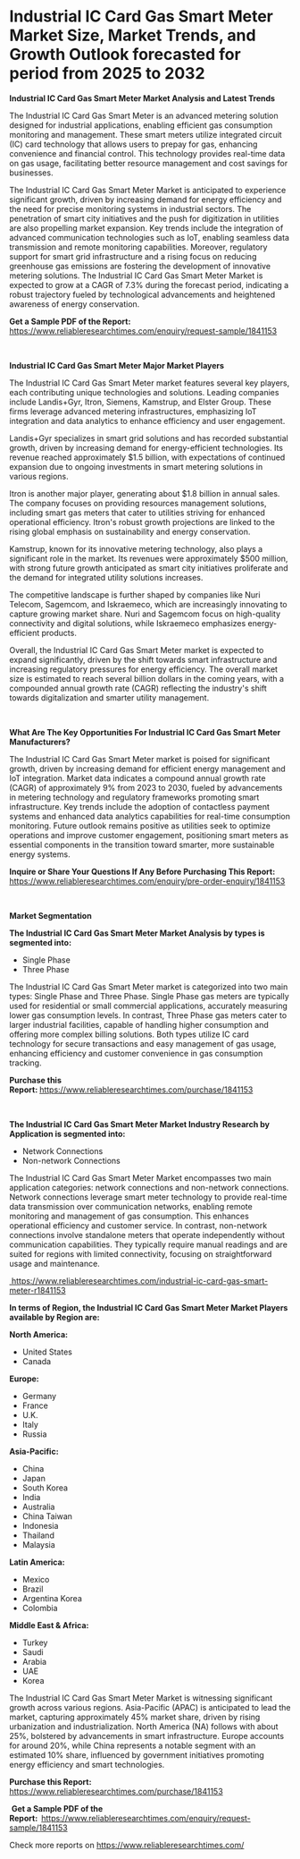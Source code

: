 <p><h1>Industrial IC Card Gas Smart Meter Market Size, Market Trends, and Growth Outlook forecasted for period from 2025 to 2032</h1></p><p><strong>Industrial IC Card Gas Smart Meter Market Analysis and Latest Trends</strong></p>
<p><p>The Industrial IC Card Gas Smart Meter is an advanced metering solution designed for industrial applications, enabling efficient gas consumption monitoring and management. These smart meters utilize integrated circuit (IC) card technology that allows users to prepay for gas, enhancing convenience and financial control. This technology provides real-time data on gas usage, facilitating better resource management and cost savings for businesses.</p><p>The Industrial IC Card Gas Smart Meter Market is anticipated to experience significant growth, driven by increasing demand for energy efficiency and the need for precise monitoring systems in industrial sectors. The penetration of smart city initiatives and the push for digitization in utilities are also propelling market expansion. Key trends include the integration of advanced communication technologies such as IoT, enabling seamless data transmission and remote monitoring capabilities. Moreover, regulatory support for smart grid infrastructure and a rising focus on reducing greenhouse gas emissions are fostering the development of innovative metering solutions. The Industrial IC Card Gas Smart Meter Market is expected to grow at a CAGR of 7.3% during the forecast period, indicating a robust trajectory fueled by technological advancements and heightened awareness of energy conservation.</p></p>
<p><strong>Get a Sample PDF of the Report:&nbsp;</strong> <a href="https://www.reliableresearchtimes.com/enquiry/request-sample/1841153?utm_campaign=2653&utm_medium=2&utm_source=Github&utm_content=ia&utm_term=28022025&utm_id=industrial-ic-card-gas-smart-meter">https://www.reliableresearchtimes.com/enquiry/request-sample/1841153</a></p>
<p>&nbsp;</p>
<p><strong>Industrial IC Card Gas Smart Meter Major Market Players</strong></p>
<p><p>The Industrial IC Card Gas Smart Meter market features several key players, each contributing unique technologies and solutions. Leading companies include Landis+Gyr, Itron, Siemens, Kamstrup, and Elster Group. These firms leverage advanced metering infrastructures, emphasizing IoT integration and data analytics to enhance efficiency and user engagement.</p><p>Landis+Gyr specializes in smart grid solutions and has recorded substantial growth, driven by increasing demand for energy-efficient technologies. Its revenue reached approximately $1.5 billion, with expectations of continued expansion due to ongoing investments in smart metering solutions in various regions.</p><p>Itron is another major player, generating about $1.8 billion in annual sales. The company focuses on providing resources management solutions, including smart gas meters that cater to utilities striving for enhanced operational efficiency. Itron's robust growth projections are linked to the rising global emphasis on sustainability and energy conservation.</p><p>Kamstrup, known for its innovative metering technology, also plays a significant role in the market. Its revenues were approximately $500 million, with strong future growth anticipated as smart city initiatives proliferate and the demand for integrated utility solutions increases.</p><p>The competitive landscape is further shaped by companies like Nuri Telecom, Sagemcom, and Iskraemeco, which are increasingly innovating to capture growing market share. Nuri and Sagemcom focus on high-quality connectivity and digital solutions, while Iskraemeco emphasizes energy-efficient products.</p><p>Overall, the Industrial IC Card Gas Smart Meter market is expected to expand significantly, driven by the shift towards smart infrastructure and increasing regulatory pressures for energy efficiency. The overall market size is estimated to reach several billion dollars in the coming years, with a compounded annual growth rate (CAGR) reflecting the industry's shift towards digitalization and smarter utility management.</p></p>
<p>&nbsp;</p>
<p><strong>What Are The Key Opportunities For Industrial IC Card Gas Smart Meter Manufacturers?</strong></p>
<p><p>The Industrial IC Card Gas Smart Meter market is poised for significant growth, driven by increasing demand for efficient energy management and IoT integration. Market data indicates a compound annual growth rate (CAGR) of approximately 9% from 2023 to 2030, fueled by advancements in metering technology and regulatory frameworks promoting smart infrastructure. Key trends include the adoption of contactless payment systems and enhanced data analytics capabilities for real-time consumption monitoring. Future outlook remains positive as utilities seek to optimize operations and improve customer engagement, positioning smart meters as essential components in the transition toward smarter, more sustainable energy systems.</p></p>
<p><strong>Inquire or Share Your Questions If Any Before Purchasing This Report:</strong> <a href="https://www.reliableresearchtimes.com/enquiry/pre-order-enquiry/1841153?utm_campaign=2653&utm_medium=2&utm_source=Github&utm_content=ia&utm_term=28022025&utm_id=industrial-ic-card-gas-smart-meter">https://www.reliableresearchtimes.com/enquiry/pre-order-enquiry/1841153</a></p>
<p>&nbsp;</p>
<p><strong>Market Segmentation</strong></p>
<p><strong>The Industrial IC Card Gas Smart Meter Market Analysis by types is segmented into:</strong></p>
<p><ul><li>Single Phase</li><li>Three Phase</li></ul></p>
<p><p>The Industrial IC Card Gas Smart Meter market is categorized into two main types: Single Phase and Three Phase. Single Phase gas meters are typically used for residential or small commercial applications, accurately measuring lower gas consumption levels. In contrast, Three Phase gas meters cater to larger industrial facilities, capable of handling higher consumption and offering more complex billing solutions. Both types utilize IC card technology for secure transactions and easy management of gas usage, enhancing efficiency and customer convenience in gas consumption tracking.</p></p>
<p><strong>Purchase this Report:&nbsp;</strong><a href="https://www.reliableresearchtimes.com/purchase/1841153?utm_campaign=2653&utm_medium=2&utm_source=Github&utm_content=ia&utm_term=28022025&utm_id=industrial-ic-card-gas-smart-meter">https://www.reliableresearchtimes.com/purchase/1841153</a></p>
<p>&nbsp;</p>
<p><strong>The Industrial IC Card Gas Smart Meter Market Industry Research by Application is segmented into:</strong></p>
<p><ul><li>Network Connections</li><li>Non-network Connections</li></ul></p>
<p><p>The Industrial IC Card Gas Smart Meter Market encompasses two main application categories: network connections and non-network connections. Network connections leverage smart meter technology to provide real-time data transmission over communication networks, enabling remote monitoring and management of gas consumption. This enhances operational efficiency and customer service. In contrast, non-network connections involve standalone meters that operate independently without communication capabilities. They typically require manual readings and are suited for regions with limited connectivity, focusing on straightforward usage and maintenance.</p></p>
<p><a href="https://www.reliableresearchtimes.com/industrial-ic-card-gas-smart-meter-r1841153?utm_campaign=2653&utm_medium=2&utm_source=Github&utm_content=ia&utm_term=28022025&utm_id=industrial-ic-card-gas-smart-meter">&nbsp;https://www.reliableresearchtimes.com/industrial-ic-card-gas-smart-meter-r1841153</a></p>
<p><strong>In terms of Region, the Industrial IC Card Gas Smart Meter Market Players available by Region are:</strong></p>
<p>
    <p> <strong> North America: </strong>
        <ul>
            <li>United States</li>
            <li>Canada</li>
        </ul>
        </p> 
    <p> <strong> Europe: </strong>
        <ul>
            <li>Germany</li>
            <li>France</li>
            <li>U.K.</li>
            <li>Italy</li>
            <li>Russia</li>
        </ul>
        </p> 
    <p> <strong> Asia-Pacific: </strong>
        <ul>
            <li>China</li>
            <li>Japan</li>
            <li>South Korea</li>
            <li>India</li>
            <li>Australia</li>
            <li>China Taiwan</li>
            <li>Indonesia</li>
            <li>Thailand</li>
            <li>Malaysia</li>
        </ul>
        </p> 
    <p> <strong> Latin America: </strong>
        <ul>
            <li>Mexico</li>
            <li>Brazil</li>
            <li>Argentina Korea</li>
            <li>Colombia</li>
        </ul>
        </p> 
    <p> <strong> Middle East & Africa: </strong>
        <ul>
            <li>Turkey</li>
            <li>Saudi</li>
            <li>Arabia</li>
            <li>UAE</li>
            <li>Korea</li>
        </ul>
    </p>
    </p>
<p><p>The Industrial IC Card Gas Smart Meter Market is witnessing significant growth across various regions. Asia-Pacific (APAC) is anticipated to lead the market, capturing approximately 45% market share, driven by rising urbanization and industrialization. North America (NA) follows with about 25%, bolstered by advancements in smart infrastructure. Europe accounts for around 20%, while China represents a notable segment with an estimated 10% share, influenced by government initiatives promoting energy efficiency and smart technologies.</p></p>
<p><strong>Purchase this Report: </strong><a href="https://www.reliableresearchtimes.com/purchase/1841153?utm_campaign=2653&utm_medium=2&utm_source=Github&utm_content=ia&utm_term=28022025&utm_id=industrial-ic-card-gas-smart-meter">https://www.reliableresearchtimes.com/purchase/1841153</a></p>
<p>&nbsp;<strong>Get a Sample PDF of the Report:&nbsp;&nbsp;</strong><a href="https://www.reliableresearchtimes.com/enquiry/request-sample/1841153?utm_campaign=2653&utm_medium=2&utm_source=Github&utm_content=ia&utm_term=28022025&utm_id=industrial-ic-card-gas-smart-meter">https://www.reliableresearchtimes.com/enquiry/request-sample/1841153</a></p>
<p><strong></strong></p>
<p>Check more reports on <a href="https://www.reliableresearchtimes.com/?utm_campaign=2653&utm_medium=2&utm_source=Github&utm_content=ia&utm_term=28022025&utm_id=industrial-ic-card-gas-smart-meter">https://www.reliableresearchtimes.com/</a></p>